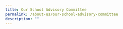 ```yaml
---
title: Our School Advisory Committee
permalink: /about-us/our-school-advisory-committee
description: ""
---
```

